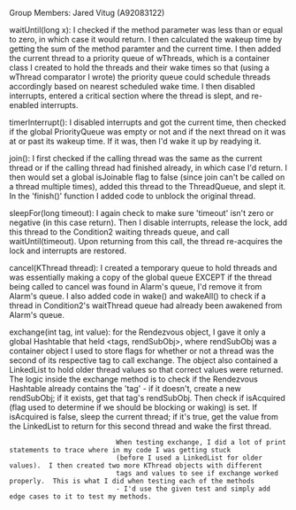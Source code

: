 Group Members: Jared Vitug (A92083122)

waitUntil(long x): I checked if the method parameter was less than or equal to zero, in which case it would return. I then calculated
                   the wakeup time by getting the sum of the method paramter and the current time. I then added the current thread to 
                   a priority queue of wThreads, which is a container class I created to hold the threads and their wake times so that
                   (using a wThread comparator I wrote) the priority queue could schedule threads accordingly based on nearest scheduled
                   wake time. I then disabled interrupts, entered a critical section where the thread is slept, and re-enabled interrupts.
              
timerInterrupt(): I disabled interrupts and got the current time, then checked if the global PriorityQueue<wThreads> was empty or not and
                  if the next thread on it was at or past its wakeup time. If it was, then I'd wake it up by readying it.
      
join(): I first checked if the calling thread was the same as the current thread or if the calling thread had finished already,
        in which case I'd return.  I then would set a global isJoinable flag to false (since join can't be called on a thread 
        multiple times), added this thread to the ThreadQueue, and slept it. In the 'finish()'  function I added code to unblock the
        original thread.
  
sleepFor(long timeout): I again check to make sure 'timeout' isn't zero or negative (in this case return).  Then I disable interrupts,
                        release the lock, add this thread to the Condition2 waiting threads queue, and call waitUntil(timeout). Upon
                        returning from this call, the thread re-acquires the lock and interrupts are restored.
                     
cancel(KThread thread): I created a temporary queue to hold threads and was essentially making a copy of the global queue EXCEPT if the
                        thread being called to cancel was found in Alarm's queue, I'd remove it from Alarm's queue. I also added code in
                        wake() and wakeAll() to check if a thread in Condition2's waitThread queue had already been awakened from 
                        Alarm's queue.
                        
exchange(int tag, int value):  for the Rendezvous object, I gave it only a global Hashtable that held <tags, rendSubObj>, where 
                               rendSubObj was a container object I used to store flags for whether or not a thread was the second of
                               its respective tag to call exchange.  The object also contained a LinkedList to hold older thread values
                               so that correct values were returned.  The logic inside the exchange method is to check if the 
                               Rendezvous Hashtable already contains the 'tag' - if it doesn't, create a new rendSubObj; if it exists,
                               get that tag's rendSubObj.  Then check if isAcquired (flag used to determine if we should be blocking
                               or waking) is set.  If isAcquired is false, sleep the current thread; if it's true, get the value from
                               the LinkedList to return for this second thread and wake the first thread.
                               
                               When testing exchange, I did a lot of print statements to trace where in my code I was getting stuck 
                               (before I used a LinkedList for older values).  I then created two more KThread objects with different
                               tags and values to see if exchange worked properly.  This is what I did when testing each of the methods
                               - I'd use the given test and simply add edge cases to it to test my methods.
